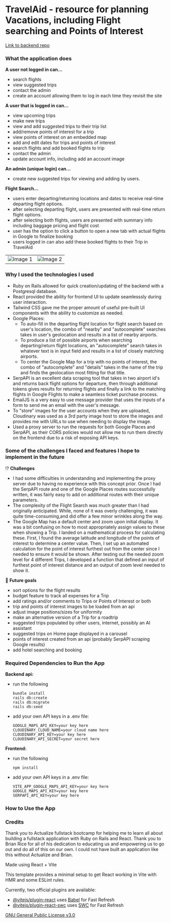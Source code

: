 # TravelAid - resource for planning Vacations, including Flight searching and Points of Interest
[Link to backend repo](https://github.com/justinmmorgan21/vacation-planner-api)
### What the application does

**A user not logged in can...**
- search flights
- view suggested trips
- contact the admin
- create an account allowing them to log in each time they revisit the site

**A user that is logged in can...**
- view upcoming trips
- make new trips
- view and add suggested trips to their trip list
- add/remove points of interest for a trip
- view points of interest on an embedded map
- add and edit dates for trips and points of interest
- search flights and add booked flights to trip
- contact the admin
- update account info, including add an account image

**An admin (unique login) can...**
- create new suggested trips for viewing and adding by users.

**Flight Search...**
- users enter departing/returning locations and dates to receive real-time departing flight options.
- after selecting departing flight, users are presented with real-time return flight options.
- after selecting both flights, users are presented with summary info including baggage pricing and flight cost
- user has the option to click a button to open a new tab with actual flights in Google to finalize booking
- users logged in can also add these booked flights to their Trip in TravelAid

<table>
  <tr>
    <td><img src="https://github.com/user-attachments/assets/f18f09cd-5ca6-4477-bc5c-9b20b7bb9392" alt="Image 1" /></td>
    <td><img src="https://github.com/user-attachments/assets/59d30e58-be9f-4a64-a632-a263f66410ad" alt="Image 2" /></td>
  </tr>
</table>

### Why I used the technologies I used

- Ruby on Rails allowed for quick creation/updating of the backend with a Postgresql database.
- React provided the ability for frontend UI to update seamlesssly during user interaction.
- Tailwind CSS gave me the proper amount of useful pre-built UI components with the ability to customize as needed.
- Google Places:
  - To auto-fill in the departing flight location for flight search based on user's location, the combo of "nearby" and "autocomplete" searches takes in user's geolocation and results in a list of nearby airports.
  - To produce a list of possible airports when searching departing/return flight locations, an "autocomplete" search takes in whatever text is in input field and results in a list of closely matching airports.
  - To center the Google Map for a trip with no points of interest, the combo of "autocomplete" and "details" takes in the name of the trip and finds the geolocation most fitting for that title.
- SerpAPI is an excellent data scraping tool that takes in two airport id's and returns back flight options for departure, then through additional tokens gives results for returning flights and finally a link to the matching flights in Google Flights to make a seamless ticket purchase process.
- EmailJS is a very easy to use message provider that uses the inputs of a form to send me an email with the user's message.
- To "store" images for the user accounts when they are uploaded, Cloudinary was used as a 3rd party image host to store the images and provides me with URLs to use when needing to display the image.
- Used a proxy server to run the requests for both Google Places and SerpAPI, as their CORS policies would not allow me to run them directly on the frontend due to a risk of exposing API keys.

### Some of the challenges I faced and features I hope to implement in the future

:interrobang: **Challenges**
- I had some difficulties in understanding and implementing the proxy server due to having no experience with this concept prior. Once I had the SerpAPI route and one of the Google Places routes successfully written, it was fairly easy to add on additional routes with their unique parameters.
- The complexity of the Flight Search was much greater than I had originally anticipated. While, none of it was overly challenging, it was quite time-consuming,and did offer a few minor wrinkles along the way.
- The Google Map has a default center and zoom upon initial display. It was a bit confusing on how to most appropriately assign values to these when showing a Trip. I landed on a mathematical process for calculating these. First, I found the average latitude and longitude of the points of interest to determine a center value. Then, I set up an automated calculation for the point of interest furthest out from the center since I needed to ensure it would be shown. After testing out the needed zoom level for 4 different Trips, I developed a function that defined an input of furthest point of interest distance and an output of zoom level needed to show it.

:dart: **Future goals** 
- sort options for the flight results
- budget feature to track all expenses for a Trip
- add ratings and/or comments to Trips or Points of Interest or both
- trip and points of interest images to be loaded from an api
- adjust image positions/sizes for uniformity
- make an alternative version of a Trip for a roadtrip
- suggested trips populated by other users, internet, possibly an AI assistant
- suggested trips on Home page displayed in a carousel
- points of interest created from an api (probably SerpAPI scraping Google results)
- add hotel searching and booking

### Required Dependencies to Run the App

**Backend api:**
- run the following
  ```
  bundle install
  rails db:create
  rails db:migrate
  rails db:seed
  ```
- add your own API keys in a .env file:
  ```
  GOOGLE_MAPS_API_KEY=your key here
  CLOUDINARY_CLOUD_NAME=your cloud name here
  CLOUDINARY_API_KEY=your key here
  CLOUDINARY_API_SECRET=your secret here
  ```

**Frontend:**
- run the following
  ```
  npm install
  ```
- add your own API keys in a .env file:
  ```
  VITE_APP_GOOGLE_MAPS_API_KEY=your key here
  GOOGLE_MAPS_API_KEY=your key here
  SERPAPI_API_KEY=your key here
  ```
### How to Use the App


### Credits

Thank you to Actualize fullstack bootcamp for helping me to learn all about building a fullstack application with Ruby on Rails and React. Thank you to Brian Rice for all of his dedication to educating us and empowering us to go out and do all of this on our own. I could not have built an application like this without Actualize and Brian.

Made using
React + Vite

This template provides a minimal setup to get React working in Vite with HMR and some ESLint rules.

Currently, two official plugins are available:

- [@vitejs/plugin-react](https://github.com/vitejs/vite-plugin-react/blob/main/packages/plugin-react/README.md) uses [Babel](https://babeljs.io/) for Fast Refresh
- [@vitejs/plugin-react-swc](https://github.com/vitejs/vite-plugin-react-swc) uses [SWC](https://swc.rs/) for Fast Refresh

[GNU General Public License v3.0](LICENSE)
